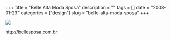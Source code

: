+++
title = "Belle Alta Moda Sposa"
description = ""
tags = []
date = "2008-01-23"
categories = ["design"]
slug = "belle-alta-moda-sposa"
+++


 

  <div id="screens-thumbs" class="clearfix">
    <div class="txt-center" id="design-submission"><a href="http://bellesposa.com.br/"><img id='bluga-thumbnail-1089' class='bluga-thumbnail large' src='//konigi.com/media/bluga/
wt47f2820036c58_0.jpg'/></a></div>  
  </div>   
<p><a href="http://bellesposa.com.br/">http://bellesposa.com.br</a></p>




